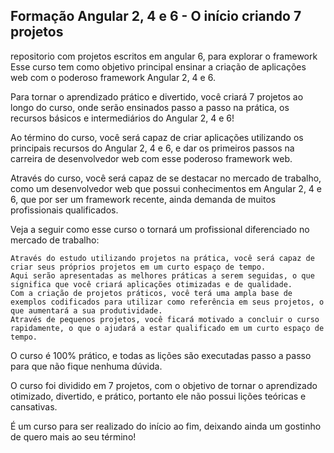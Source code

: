 ##  Formação Angular 2, 4 e 6 - O início criando 7 projetos 
repositorio com projetos escritos em angular 6, para explorar o framework
Esse curso tem como objetivo principal ensinar a criação de aplicações web com o poderoso framework Angular 2, 4 e 6.

Para tornar o aprendizado prático e divertido, você criará 7 projetos ao longo do curso, onde serão ensinados passo a passo na prática, os recursos básicos e intermediários do Angular 2, 4 e 6!

Ao término do curso, você será capaz de criar aplicações utilizando os principais recursos do Angular 2, 4 e 6, e dar os primeiros passos na carreira de desenvolvedor web com esse poderoso framework web.

Através do curso, você será capaz de se destacar no mercado de trabalho, como um desenvolvedor web que possui conhecimentos em Angular 2, 4 e 6, que por ser um framework recente, ainda demanda de muitos profissionais qualificados.

Veja a seguir como esse curso o tornará um profissional diferenciado no mercado de trabalho:

    Através do estudo utilizando projetos na prática, você será capaz de criar seus próprios projetos em um curto espaço de tempo.
    Aqui serão apresentadas as melhores práticas a serem seguidas, o que significa que você criará aplicações otimizadas e de qualidade.
    Com a criação de projetos práticos, você terá uma ampla base de exemplos codificados para utilizar como referência em seus projetos, o que aumentará a sua produtividade.
    Através de pequenos projetos, você ficará motivado a concluir o curso rapidamente, o que o ajudará a estar qualificado em um curto espaço de tempo.

O curso é 100% prático, e todas as lições são executadas passo a passo para que não fique nenhuma dúvida.

O curso foi dividido em 7 projetos, com o objetivo de tornar o aprendizado otimizado, divertido, e prático, portanto ele não possui lições teóricas e cansativas.

É um curso para ser realizado do início ao fim, deixando ainda um gostinho de quero mais ao seu término!

